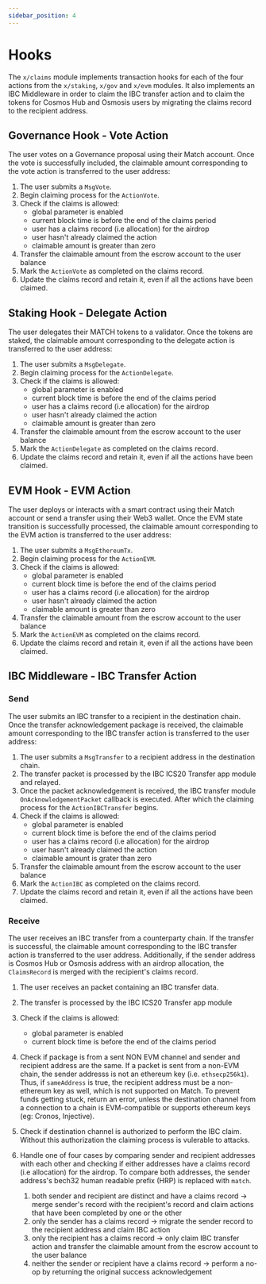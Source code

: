 ```yaml
---
sidebar_position: 4
---
```


# Hooks

The `x/claims` module implements transaction hooks for each of the four actions
from the `x/staking`, `x/gov` and  `x/evm` modules.
It also implements an IBC Middleware in order to claim the IBC transfer action
and to claim the tokens for Cosmos Hub and Osmosis users by migrating the claims record to the recipient address.

## Governance Hook - Vote Action

The user votes on a Governance proposal using their Match account.
Once the vote is successfully included, the claimable amount corresponding
to the vote action is transferred to the user address:

1. The user submits a `MsgVote`.
2. Begin claiming process for the `ActionVote`.
3. Check if the claims is allowed:
    - global parameter is enabled
    - current block time is before the end of the claims period
    - user has a claims record (i.e allocation) for the airdrop
    - user hasn't already claimed the action
    - claimable amount is greater than zero
4. Transfer the claimable amount from the escrow account to the user balance
5. Mark the `ActionVote` as completed on the claims record.
6. Update the claims record and retain it, even if all the actions have been claimed.

## Staking Hook - Delegate Action

The user delegates their MATCH tokens to a validator.
Once the tokens are staked, the claimable amount corresponding to the delegate action is transferred to the user address:

1. The user submits a `MsgDelegate`.
2. Begin claiming process for the `ActionDelegate`.
3. Check if the claims is allowed:
    - global parameter is enabled
    - current block time is before the end of the claims period
    - user has a claims record (i.e allocation) for the airdrop
    - user hasn't already claimed the action
    - claimable amount is greater than zero
4. Transfer the claimable amount from the escrow account to the user balance
5. Mark the `ActionDelegate` as completed on the claims record.
6. Update the claims record and retain it, even if all the actions have been claimed.

## EVM Hook - EVM Action

The user deploys or interacts with a smart contract using their Match account or send a transfer using their Web3 wallet.
Once the EVM state transition is successfully processed,
the claimable amount corresponding to the EVM action is transferred to the user address:

1. The user submits a `MsgEthereumTx`.
2. Begin claiming process for the `ActionEVM`.
3. Check if the claims is allowed:
    - global parameter is enabled
    - current block time is before the end of the claims period
    - user has a claims record (i.e allocation) for the airdrop
    - user hasn't already claimed the action
    - claimable amount is greater than zero
4. Transfer the claimable amount from the escrow account to the user balance
5. Mark the `ActionEVM` as completed on the claims record.
6. Update the claims record and retain it, even if all the actions have been claimed.

## IBC Middleware - IBC Transfer Action

### Send

The user submits an IBC transfer to a recipient in the destination chain.
Once the transfer acknowledgement package is received,
the claimable amount corresponding to the IBC transfer action is transferred to the user address:

1. The user submits a `MsgTransfer` to a recipient address in the destination chain.
2. The transfer packet is processed by the IBC ICS20 Transfer app module and relayed.
3. Once the packet acknowledgement is received, the IBC transfer module `OnAcknowledgementPacket` callback is executed.
   After which the claiming process for the `ActionIBCTransfer` begins.
4. Check if the claims is allowed:
    - global parameter is enabled
    - current block time is before the end of the claims period
    - user has a claims record (i.e allocation) for the airdrop
    - user hasn't already claimed the action
    - claimable amount is grater than zero
5. Transfer the claimable amount from the escrow account to the user balance
6. Mark the `ActionIBC` as completed on the claims record.
7. Update the claims record and retain it, even if all the actions have been claimed.

### Receive

The user receives an IBC transfer from a counterparty chain.
If the transfer is successful,
the claimable amount corresponding to the IBC transfer action is transferred to the user address.
Additionally, if the sender address is Cosmos Hub or Osmosis address with an airdrop allocation,
the `ClaimsRecord` is merged with the recipient's claims record.

1. The user receives an packet containing an IBC transfer data.
2. The transfer is processed by the IBC ICS20 Transfer app module
3. Check if the claims is allowed:
   - global parameter is enabled
   - current block time is before the end of the claims period
4. Check if package is from a sent NON EVM channel and sender and recipient
	address are the same. If a packet is sent from a non-EVM chain, the sender
	addresss is not an ethereum key (i.e. `ethsecp256k1`). Thus, if
	`sameAddress` is true, the recipient address must be a non-ethereum key as
	well, which is not supported on Match. To prevent funds getting stuck,
	return an error, unless the destination channel from a connection to a chain
	is EVM-compatible or supports ethereum keys (eg: Cronos, Injective).
6. Check if destination channel is authorized to perform the IBC claim.
   Without this authorization the claiming process is vulerable to attacks.
7. Handle one of four cases by comparing sender and recipient addresses with each other
   and checking if either addresses have a claims record (i.e allocation) for the airdrop.
   To compare both addresses, the sender address's bech32 human readable prefix (HRP) is replaced with `match`.

   1. both sender and recipient are distinct and have a claims record ->
      merge sender's record with the recipient's record and claim actions that have been completed by one or the other
   2. only the sender has a claims record -> migrate the sender record to the recipient address and claim IBC action
   3. only the recipient has a claims record ->
      only claim IBC transfer action and transfer the claimable amount from the escrow account to the user balance
   4. neither the sender or recipient have a claims record ->
      perform a no-op by returning the original success acknowledgement
